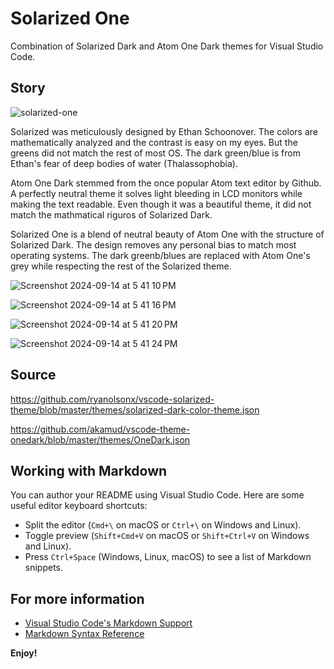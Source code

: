 # Solarized One

Combination of Solarized Dark and Atom One Dark themes for Visual Studio Code.

## Story

![solarized-one](https://github.com/user-attachments/assets/5988b031-ddde-44dc-8948-0fb98b5c2879)


Solarized was meticulously designed by Ethan Schoonover. The colors are mathematically analyzed and the contrast is easy on my eyes. But the greens did not match the rest of most OS. The dark green/blue is from Ethan's fear of deep bodies of water (Thalassophobia).

Atom One Dark stemmed from the once popular Atom text editor by Github. A perfectly neutral theme it solves light bleeding in LCD monitors while making the text readable. Even though it was a beautiful theme, it did not match the mathmatical riguros of Solarized Dark.

Solarized One is a blend of neutral beauty of Atom One with the structure of Solarized Dark. The design removes any personal bias to match most operating systems. The dark greenb/blues are replaced with Atom One's grey while respecting the rest of the Solarized theme.

![Screenshot 2024-09-14 at 5 41 10 PM](https://github.com/user-attachments/assets/593dbdfa-6dcb-4d9c-9664-c41d72544c4f)

![Screenshot 2024-09-14 at 5 41 16 PM](https://github.com/user-attachments/assets/a46bfe7c-6d90-403f-a85f-cf52659acb49)

![Screenshot 2024-09-14 at 5 41 20 PM](https://github.com/user-attachments/assets/5b84014d-4489-4150-97d8-308bdec56754)

![Screenshot 2024-09-14 at 5 41 24 PM](https://github.com/user-attachments/assets/b7892eec-42d5-4f96-b6b8-f09e9c7dace5)

## Source

https://github.com/ryanolsonx/vscode-solarized-theme/blob/master/themes/solarized-dark-color-theme.json

https://github.com/akamud/vscode-theme-onedark/blob/master/themes/OneDark.json

## Working with Markdown

You can author your README using Visual Studio Code. Here are some useful editor keyboard shortcuts:

* Split the editor (`Cmd+\` on macOS or `Ctrl+\` on Windows and Linux).
* Toggle preview (`Shift+Cmd+V` on macOS or `Shift+Ctrl+V` on Windows and Linux).
* Press `Ctrl+Space` (Windows, Linux, macOS) to see a list of Markdown snippets.

## For more information

* [Visual Studio Code's Markdown Support](http://code.visualstudio.com/docs/languages/markdown)
* [Markdown Syntax Reference](https://help.github.com/articles/markdown-basics/)

**Enjoy!**
